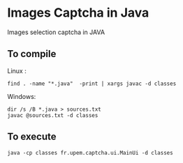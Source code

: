 # Images Captcha in Java
Images selection captcha in JAVA 

## To compile
Linux : 
```
find . -name "*.java"  -print | xargs javac -d classes 
```

Windows:
```
dir /s /B *.java > sources.txt
javac @sources.txt -d classes 
```

## To execute
```
java -cp classes fr.upem.captcha.ui.MainUi -d classes
```